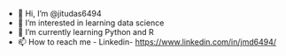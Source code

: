 - 👋 Hi, I’m @jitudas6494
- 👀 I’m interested in learning data science
- 🌱 I’m currently learning Python and R 
- 📫 How to reach me - Linkedin- https://www.linkedin.com/in/jmd6494/ 

<!---
jitudas6494/jitudas6494 is a ✨ special ✨ repository because its `README.md` (this file) appears on your GitHub profile.
You can click the Preview link to take a look at your changes.
--->
